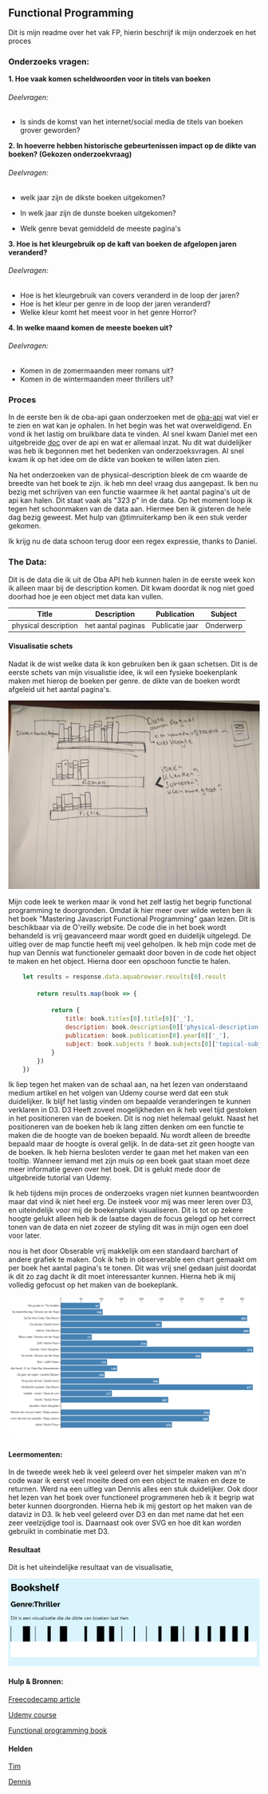 ## Functional Programming

Dit is mijn readme over het vak FP, hierin beschrijf ik mijn onderzoek en het proces

### Onderzoeks vragen:

**1. Hoe vaak komen scheldwoorden voor in titels van boeken**

###### Deelvragen:

-   Is sinds de komst van het internet/social media de titels van boeken grover geworden?

**2. In hoeverre hebben historische gebeurtenissen impact op de dikte van boeken? 
(Gekozen onderzoekvraag)**


###### Deelvragen:

-   welk jaar zijn de dikste boeken uitgekomen?

-   In welk jaar zijn de dunste boeken uitgekomen?
-   Welk genre bevat gemiddeld de meeste pagina's

**3. Hoe is het kleurgebruik op de kaft van boeken de afgelopen jaren veranderd?**

###### Deelvragen:

-   Hoe is het kleurgebruik van covers veranderd in de loop der jaren?
-   Hoe is het kleur per genre in de loop der jaren veranderd?
-   Welke kleur komt het meest voor in het genre Horror?

**4. In welke maand komen de meeste boeken uit?**

###### Deelvragen:

-   Komen in de zomermaanden meer romans uit?
-   Komen in de wintermaanden meer thrillers uit?

### Proces

In de eerste ben ik de oba-api gaan onderzoeken met de [oba-api](https://github.com/rijkvanzanten/node-oba-api) wat viel er te zien en wat kan je ophalen. In het begin was het wat overweldigend. En vond ik het lastig om bruikbare data te vinden. Al snel kwam Daniel met een uitgebreide [doc](https://github.com/DanielvandeVelde/functional-programming#cheatsheet) over de api en wat er allemaal inzat. Nu dit wat duidelijker was heb ik begonnen met het bedenken van onderzoeksvragen. Al snel kwam ik op het idee om de dikte van boeken te willen laten zien.

Na het onderzoeken van de physical-description bleek de cm waarde de breedte van het boek te zijn. ik heb mn deel vraag dus aangepast. Ik ben nu bezig met schrijven van een functie waarmee ik het aantal pagina's uit de api kan halen. Dit staat vaak als "323 p" in de data. Op het moment loop ik tegen het schoonmaken van de data aan. Hiermee ben ik gisteren de hele dag bezig geweest. Met hulp van @timruiterkamp ben ik een stuk verder gekomen.

Ik krijg nu de data schoon terug door een regex expressie, thanks to Daniel.

### The Data:
Dit is de data die ik uit de Oba API heb kunnen halen in de eerste week kon ik alleen maar bij de description komen. Dit kwam doordat ik nog niet goed doorhad hoe je een object met data kan vullen.

| Title                | Description |	Publication |	Subject	|
| -------------------- | ----------- | -------- 	| ----------|
| physical description | het aantal paginas |Publicatie jaar	| Onderwerp		|

#### Visualisatie schets
Nadat ik de wist welke data ik kon gebruiken ben ik gaan schetsen.
Dit is de eerste schets van mijn visualistie idee, ik wil een fysieke boekenplank maken met hierop de boeken per genre. de dikte van de boeken wordt afgeleid uit het aantal pagina's.

![visualsatie schets](./img/IMG_20181102_124514.jpg)

Mijn code leek te werken maar ik vond het zelf lastig het begrip functional programming te doorgronden. Omdat ik hier meer over wilde weten ben ik het boek "Mastering Javascript Functional Programming" gaan lezen. Dit is beschikbaar via de O'reilly website. De code die in het boek wordt behandeld is vrij geavanceerd maar wordt goed en duidelijk uitgelegd. De uitleg over de map functie heeft mij veel geholpen. Ik heb mijn code met de hup van Dennis wat functioneler gemaakt door boven in de code het object te maken en het object. Hierna door een opschoon functie te halen.

```javascript
    let results = response.data.aquabrowser.results[0].result

		return results.map(book => {

			return {
				title: book.titles[0].title[0]['_'],
				description: book.description[0]['physical-description'][0]._,
				publication: book.publication[0].year[0]['_'],
				subject: book.subjects ? book.subjects[0]['topical-subject'][0]._ : "no subject",
			}
		})
	})

```

Ik liep tegen het maken van de schaal aan, na het lezen van onderstaand medium artikel en het volgen van Udemy course werd dat een stuk duidelijker. Ik blijf het lastig vinden om bepaalde veranderingen te kunnen verklaren in D3. D3 Heeft zoveel mogelijkheden en ik heb veel tijd gestoken in het positioneren van de boeken. Dit is nog niet helemaal gelukt. Naast het positioneren van de boeken heb ik lang zitten denken om een functie te maken die de hoogte van de boeken bepaald. Nu wordt alleen de breedte bepaald maar de hoogte is overal gelijk. In de data-set zit geen hoogte van de boeken. Ik heb hierna besloten verder te gaan met het maken van een tooltip. Wanneer iemand met zijn muis op een boek gaat staan moet deze meer informatie geven over het boek. Dit is gelukt mede door de uitgebreide tutorial van Udemy.



Ik heb tijdens mijn proces de onderzoeks vragen niet kunnen beantwoorden maar dat vind ik niet heel erg. De insteek voor mij was meer leren over D3, en uiteindelijk voor mij de boekenplank visualiseren. Dit is tot op zekere hoogte gelukt alleen heb ik de laatse dagen de focus gelegd op het correct tonen van de data en niet zozeer de styling dit was in mijn ogen een doel voor later.

 nou is het door Obserable vrij makkelijk om een standaard barchart of andere grafiek te maken. Ook ik heb in observerable een chart gemaakt om per boek het aantal pagina's te tonen. Dit was vrij snel gedaan juist doordat ik dit zo zag dacht ik dit moet interessanter kunnen. Hierna heb ik mij volledig gefocust op het maken van de boekeplank.

![visualsatie schets](./img/chart.PNG)

#### Leermomenten:
In de tweede week heb ik veel geleerd over het simpeler maken van m'n code waar ik eerst veel moeite deed om een object te maken en deze te returnen. Werd na een uitleg van Dennis alles een stuk duidelijker. Ook door het lezen van het boek over functioneel programmeren heb ik it begrip wat beter kunnen doorgronden. Hierna heb ik mij gestort op het maken van de dataviz in D3. Ik heb veel geleerd over D3 en dan met name dat het een zeer veelzijdige tool is. Daarnaast ook over SVG en hoe dit kan worden gebruikt in combinatie met D3.


#### Resultaat

Dit is het uiteindelijke resultaat van de visualisatie, 

![visualsatie schets](./img/bookshelf.PNG)


#### Hulp & Bronnen:

[Freecodecamp article](https://medium.freecodecamp.org/a-gentle-introduction-to-d3-how-to-build-a-reusable-bubble-chart-9106dc4f6c46)

[Udemy course](https://www.udemy.com/masteringd3js)

[Functional programming book](https://www.safaribooksonline.com/library/view/mastering-javascript-functional/9781787287440/68705aac-6c78-42fb-8f88-3635de5819d2.xhtml)

#### Helden
[Tim](https://github.com/timruiterkamp)

[Dennis](https://github.com/Denniswegereef)
